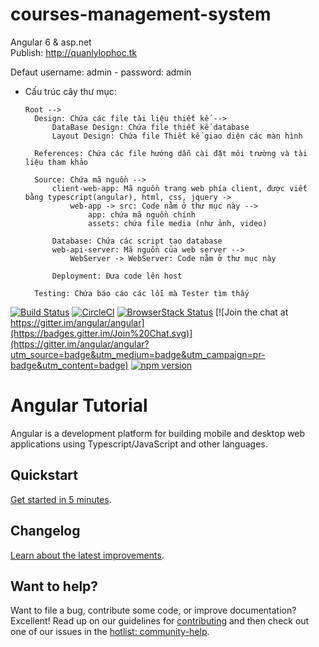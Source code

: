 # courses-management-system  
Angular 6 &amp; asp.net  
Publish: http://quanlylophoc.tk

Defaut username: admin - password: admin
  
* Cấu trúc cây thư mục:  
  
	  Root -->  
		Design: Chứa các file tài liệu thiết kế -->  
			DataBase Design: Chứa file thiết kế database  
			Layout Design: Chứa file Thiết kế giao diện các màn hình  
		  
		References: Chứa các file hướng dẫn cài đặt môi trường và tài liệu tham khảo  
	  
		Source: Chứa mã nguồn -->  
			client-web-app: Mã nguồn trang web phía client, được viết bằng typescript(angular), html, css, jquery ->  
				web-app -> src: Code nằm ở thư mục này -->  
					app: chứa mã nguồn chính  
					assets: chứa file media (như ảnh, video)  

			Database: Chứa các script tạo database  
			web-api-server: Mã nguồn của web server -->  
				WebServer -> WebServer: Code nằm ở thư mục này 
	  
			Deployment: Đưa code lên host  
			  
		Testing: Chứa báo cáo các lỗi mà Tester tìm thấy  
		
		

[![Build Status](https://travis-ci.org/angular/angular.svg?branch=master)](https://travis-ci.org/angular/angular)
[![CircleCI](https://circleci.com/gh/angular/angular/tree/master.svg?style=shield)](https://circleci.com/gh/angular/angular/tree/master)
[![BrowserStack Status](https://www.browserstack.com/automate/badge.svg?badge_key=LzF3RzBVVGt6VWE2S0hHaC9uYllOZz09LS1BVjNTclBKV0x4eVRlcjA4QVY1M0N3PT0=--eb4ce8c8dc2c1c5b2b5352d473ee12a73ac20e06)](https://www.browserstack.com/automate/public-build/LzF3RzBVVGt6VWE2S0hHaC9uYllOZz09LS1BVjNTclBKV0x4eVRlcjA4QVY1M0N3PT0=--eb4ce8c8dc2c1c5b2b5352d473ee12a73ac20e06)
[![Join the chat at https://gitter.im/angular/angular](https://badges.gitter.im/Join%20Chat.svg)](https://gitter.im/angular/angular?utm_source=badge&utm_medium=badge&utm_campaign=pr-badge&utm_content=badge)
[![npm version](https://badge.fury.io/js/%40angular%2Fcore.svg)](https://www.npmjs.com/@angular/core)


# Angular Tutorial

Angular is a development platform for building mobile and desktop web applications using Typescript/JavaScript and other languages.

## Quickstart

[Get started in 5 minutes][quickstart].

## Changelog

[Learn about the latest improvements][changelog]. 

## Want to help?

Want to file a bug, contribute some code, or improve documentation? Excellent! Read up on our
guidelines for [contributing][contributing] and then check out one of our issues in the [hotlist: community-help](https://github.com/angular/angular/labels/hotlist%3A%20community-help).

[browserstack]: https://www.browserstack.com/automate/public-build/LzF3RzBVVGt6VWE2S0hHaC9uYllOZz09LS1BVjNTclBKV0x4eVRlcjA4QVY1M0N3PT0=--eb4ce8c8dc2c1c5b2b5352d473ee12a73ac20e06
[contributing]: https://github.com/angular/angular/blob/master/CONTRIBUTING.md
[quickstart]: https://angular.io/guide/quickstart
[changelog]: https://github.com/angular/angular/blob/master/CHANGELOG.md
[ng]: https://angular.io
